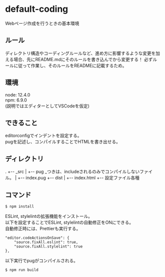 # default-coding
Webページ作成を行うときの基本環境

## ルール
ディレクトリ構造やコーディングルールなど、進め方に影響するような変更を加える場合、先にREADME.mdにそのルールを書き込んでから変更する！
必ずルールに従って作業し、そのルールをREADMEに記載するため。

## 環境
node: 12.4.0  
npm: 6.9.0  
(説明ではエディターとしてVSCodeを仮定)

## できること
editorconfigでインデントを設定する。  
pugを記述し、コンパイルすることでHTMLを書き出せる。

## ディレクトリ
.
+-- _src
|   +-- pug _つきは、includeされるのみでコンパイルしないファイル。
|       +-- index.pug
+-- dist
|   +-- index.html
+-- 設定ファイル各種

## コマンド
```
$ npm install
```

ESLint, stylelintの拡張機能をインストール。  
以下を設定することでESLint, stylelintの自動修正をONにできる。  
自動修正時には、Prettierも実行する。

```
"editor.codeActionsOnSave": {
    "source.fixAll.eslint": true,
    "source.fixAll.stylelint": true
},
```

以下実行でpugがコンパイルされる。
```
$ npm run build
```
